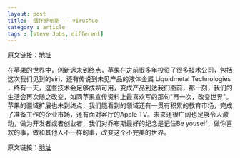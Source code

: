```yaml
---
layout: post
title:  缅怀乔布斯 -- virushuo
category : article
tags : [steve Jobs, different]
---
```



原文链接：[地址](http://blog.devep.net/virushuo/2011/10/07/think_different_be_yourself.html)

在苹果的世界中，创新远未到终点，苹果在之前很多年投资了很多技术公司，包括这次我们见到的siri，还有传说到未见产品的液体金属 Liquidmetal Technologies ，终有一天，这些技术会足够成熟可用，变成产品到达我们面前，那一刻，我们的生活会再次随之改变，如同苹果宣传资料上最喜欢写的那句"再一次，改变世界"。苹果的疆域扩展也未到终点，我们能看到的领域还有一贯有积累的教育市场，完成了准备工作的企业市场，还有面对客厅的Apple TV。未来还很广阔也足够令人激动，做为开发者或者创业者，我们对乔布斯最好的纪念是记住Be youself，做你喜欢的事，做和其他人不一样的事，改变这个不完美的世界。


原文链接：[地址](http://blog.devep.net/virushuo/2011/10/07/think_different_be_yourself.html)
